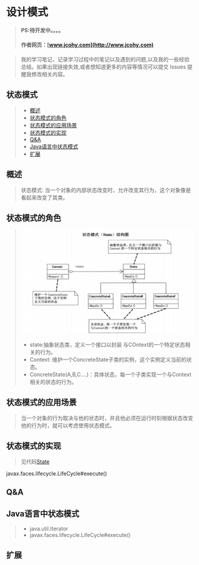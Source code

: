 

#  设计模式
> #### PS:待开发中。。。。
> #### 作者网页：[www.jcohy.com](http://www.jcohy.com)

>  我的学习笔记，记录学习过程中的笔记以及遇到的问题,以及我的一些经验总结。如果出现链接失效,或者想知道更多的内容等情况可以提交 Issues 提醒我修改相关内容。

## 状态模式
> * [概述](#gaishu)
> * [状态模式的角色](#role)
> * [状态模式的应用场景](#sign)
> * [状态模式的实现](#shixian)
> * [Q&A](#qa)
> * [Java语言中状态模式](#java)
> * [扩展](#kuozhan)

<p id="gaishu">

##  概述

>  状态模式: 当一个对象的内部状态改变时，允许改变其行为，这个对象像是看起来改变了其类。

<p id="role">

## 状态模式的角色

>  ![结构图](https://github.com/jiachao23/jcohy-study-sample/blob/master/jcohy-study-designpattern/images/state.png)
>  *  state:抽象状态类，定义一个接口以封装 与COntext的一个特定状态相关的行为。
>  *  Context: 维护一个ConcreteState子类的实例，这个实例定义当前的状态。
>  *  ConcreteState(A,B,C....)：具体状态，每一个子类实现一个与Context相关的状态的行为。

<p id="sign">

##  状态模式的应用场景

>  当一个对象的行为取决与他的状态时，并且他必须在运行时刻根据状态改变他的行为时，就可以考虑使用状态模式。

<p id="shixian">

## 状态模式的实现

>  见代码[State](https://github.com/jiachao23/IdeaStudy/tree/master/src/com/study/designpattern/State)

javax.faces.lifecycle.LifeCycle#execute()

<p id="qa">

##  Q&A


<p id="java">

##  Java语言中状态模式

>  *  java.util.Iterator
>  *  javax.faces.lifecycle.LifeCycle#execute()


<p id="kuozhan">

##  扩展


